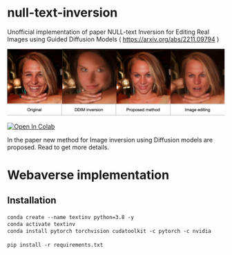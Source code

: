 # null-text-inversion
Unofficial implementation of paper NULL-text Inversion for Editing Real Images using Guided Diffusion Models ( https://arxiv.org/abs/2211.09794 )

![](image.jpeg)

[![Open In Colab](https://colab.research.google.com/assets/colab-badge.svg)](https://colab.research.google.com/drive/1cu27rOXVt-38x-sY5jTqSBqYuMt1VoY6?usp=sharing)

In the paper new method for Image inversion using Diffusion models are proposed. Read to get more details.

# Webaverse implementation

## Installation
```
conda create --name textinv python=3.8 -y
conda activate textinv
conda install pytorch torchvision cudatoolkit -c pytorch -c nvidia

pip install -r requirements.txt
```